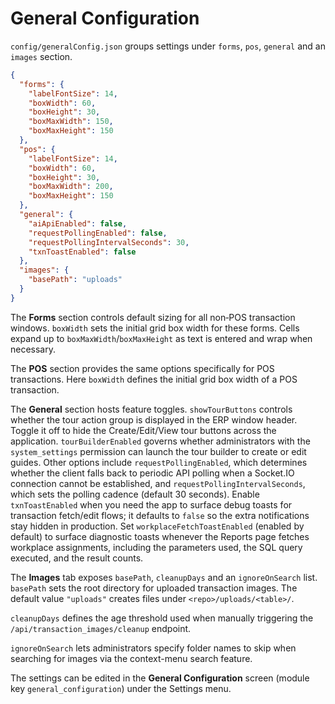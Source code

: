 # General Configuration

`config/generalConfig.json` groups settings under `forms`, `pos`, `general` and an
`images` section.

```json
{
  "forms": {
    "labelFontSize": 14,
    "boxWidth": 60,
    "boxHeight": 30,
    "boxMaxWidth": 150,
    "boxMaxHeight": 150
  },
  "pos": {
    "labelFontSize": 14,
    "boxWidth": 60,
    "boxHeight": 30,
    "boxMaxWidth": 200,
    "boxMaxHeight": 150
  },
  "general": {
    "aiApiEnabled": false,
    "requestPollingEnabled": false,
    "requestPollingIntervalSeconds": 30,
    "txnToastEnabled": false
  },
  "images": {
    "basePath": "uploads"
  }
}
```

The **Forms** section controls default sizing for all non‑POS transaction windows.
`boxWidth` sets the initial grid box width for these forms. Cells expand
up to `boxMaxWidth`/`boxMaxHeight` as text is entered and wrap when necessary.

The **POS** section provides the same options specifically for POS transactions.
Here `boxWidth` defines the initial grid box width of a POS transaction.

The **General** section hosts feature toggles. `showTourButtons` controls
whether the tour action group is displayed in the ERP window header. Toggle it
off to hide the Create/Edit/View tour buttons across the application.
`tourBuilderEnabled` governs whether administrators with the `system_settings`
permission can launch the tour builder to create or edit guides. Other options
include `requestPollingEnabled`, which determines whether the client
falls back to periodic API polling when a Socket.IO connection cannot be
established, and `requestPollingIntervalSeconds`, which sets the polling
cadence (default 30&nbsp;seconds). Enable `txnToastEnabled` when you need the
app to surface debug toasts for transaction fetch/edit flows; it defaults to
`false` so the extra notifications stay hidden in production. Set
`workplaceFetchToastEnabled` (enabled by default) to surface diagnostic toasts
whenever the Reports page fetches workplace assignments, including the
parameters used, the SQL query executed, and the result counts.

The **Images** tab exposes `basePath`, `cleanupDays` and an `ignoreOnSearch` list.
`basePath` sets the root directory for uploaded transaction images. The default
value `"uploads"` creates files under `<repo>/uploads/<table>/`.

`cleanupDays` defines the age threshold used when manually triggering the
`/api/transaction_images/cleanup` endpoint.

`ignoreOnSearch` lets administrators specify folder names to skip when searching
for images via the context-menu search feature.

The settings can be edited in the **General Configuration** screen
(module key `general_configuration`) under the Settings menu.
